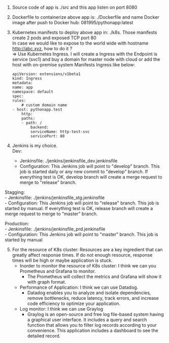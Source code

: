 01. Source code of app is ./src and this app listen on port 8080

02. Dockerfile to containerize above app is: ./Dockerfile and name Docker image after push to Docker hub: 081995/pythonapp:latest

03. Kubernetes manifests to deploy above app in: ./k8s. Those manifests create 2 pods and exposed TCP port 80 <br />
    In case we would like to expose to the world wide with hostname http://abc.xyz, how to
    do it ? <br />
    => Use Kubernetes Ingress. I will create a Ingress with the Endpoint is service (svc1) and buy a domain for master node with cloud or add the host with on-premise system
    Manifests Ingress like below: 
    ```
    apiVersion: extensions/v1beta1
    kind: Ingress
    metadata:
    name: app
    namespace: default
    spec:
    rules:
        # custom domain name
    - host: pythonapp.test
        http:
        paths:
        - path: /
            backend:
            serviceName: http-test-svc
            servicePort: 80
    ```


04. Jenkins is my choice. <br />
Dev: <br />
    - Jenkinsfile: ./jenkins/jenkinsfile_dev.jenkinsfile <br />
    - Configuration: This Jenkins job will point to "develop" branch. This job is started daily or any new commit to "develop" branch. If everything test is OK, develop branch will create a merge request to merge  to "release" branch. <br />

Stagging: <br />
    - Jenkinsfile: ./jenkins/jenkinsfile_stg.jenkinsfile <br />
    - Configuration: This Jenkins job will point to "release" branch. This job is started by manual. If everything test is OK, release branch will create a merge request to merge to "master" branch. <br />

Production: <br />
    - Jenkinsfile: ./jenkins/jenkinsfile_prd.jenkinsfile <br />
    - Configuration: This Jenkins job will point to "master" branch. This job is started by manual <br />


05. For the resource of K8s cluster: Resources are a key ingredient that can greatly affect response times. If do not enough resource, response times will be high or maybe application is stuck. <br />
    - Inorder to monitor the resource of K8s cluster: I think we can you Prometheus and Grafana to monitor. <br />
        * The Prometheus will collect the metrics and Grafana will show it with graph format. <br />
    - Performance of Application: I think we can use Datadog. <br />
        * Datadog enables you to analyze and isolate dependencies, remove bottlenecks, reduce latency, track errors, and increase code efficiency to optimize your application. <br />
    - Log monitor: I think we can use Graylog <br />
        * Graylog is an open-source and free log file-based system having a graphical user interface. It includes a query and search function that allows you to filter log records according to your convenience. This application includes a dashboard to see the detailed record. <br />